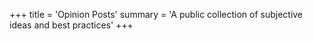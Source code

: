 +++
title = 'Opinion Posts'
summary = 'A public collection of subjective ideas and best practices'
+++
